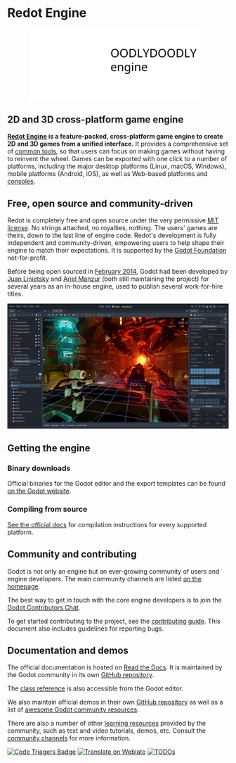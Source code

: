 # Redot Engine

<p align="center">
  <a href="https://godotengine.org">
    <img src="logo_outlined.svg" width="400" alt="Godot Engine logo">
  </a>
</p>

## 2D and 3D cross-platform game engine

**[Redot Engine](https://twitter.com/RedotEngine) is a feature-packed, cross-platform
game engine to create 2D and 3D games from a unified interface.** It provides a
comprehensive set of [common tools](https://godotengine.org/features), so that
users can focus on making games without having to reinvent the wheel. Games can
be exported with one click to a number of platforms, including the major desktop
platforms (Linux, macOS, Windows), mobile platforms (Android, iOS), as well as
Web-based platforms and [consoles](https://docs.godotengine.org/en/latest/tutorials/platform/consoles.html).

## Free, open source and community-driven

Redot is completely free and open source under the very permissive [MIT license](https://godotengine.org/license).
No strings attached, no royalties, nothing. The users' games are theirs, down
to the last line of engine code. Redot's development is fully independent and
community-driven, empowering users to help shape their engine to match their
expectations. It is supported by the [Godot Foundation](https://godot.foundation/)
not-for-profit.

Before being open sourced in [February 2014](https://github.com/godotengine/godot/commit/0b806ee0fc9097fa7bda7ac0109191c9c5e0a1ac),
Godot had been developed by [Juan Linietsky](https://github.com/reduz) and
[Ariel Manzur](https://github.com/punto-) (both still maintaining the project)
for several years as an in-house engine, used to publish several work-for-hire
titles.

![Screenshot of a 3D scene in the Godot Engine editor](https://raw.githubusercontent.com/godotengine/godot-design/master/screenshots/editor_tps_demo_1920x1080.jpg)

## Getting the engine

### Binary downloads

Official binaries for the Godot editor and the export templates can be found
[on the Godot website](https://godotengine.org/download).

### Compiling from source

[See the official docs](https://docs.godotengine.org/en/latest/contributing/development/compiling)
for compilation instructions for every supported platform.

## Community and contributing

Godot is not only an engine but an ever-growing community of users and engine
developers. The main community channels are listed [on the homepage](https://godotengine.org/community).

The best way to get in touch with the core engine developers is to join the
[Godot Contributors Chat](https://chat.godotengine.org).

To get started contributing to the project, see the [contributing guide](CONTRIBUTING.md).
This document also includes guidelines for reporting bugs.

## Documentation and demos

The official documentation is hosted on [Read the Docs](https://docs.godotengine.org).
It is maintained by the Godot community in its own [GitHub repository](https://github.com/godotengine/godot-docs).

The [class reference](https://docs.godotengine.org/en/latest/classes/)
is also accessible from the Godot editor.

We also maintain official demos in their own [GitHub repository](https://github.com/godotengine/godot-demo-projects)
as well as a list of [awesome Godot community resources](https://github.com/godotengine/awesome-godot).

There are also a number of other
[learning resources](https://docs.godotengine.org/en/latest/community/tutorials.html)
provided by the community, such as text and video tutorials, demos, etc.
Consult the [community channels](https://godotengine.org/community)
for more information.

[![Code Triagers Badge](https://www.codetriage.com/godotengine/godot/badges/users.svg)](https://www.codetriage.com/godotengine/godot)
[![Translate on Weblate](https://hosted.weblate.org/widgets/godot-engine/-/godot/svg-badge.svg)](https://hosted.weblate.org/engage/godot-engine/?utm_source=widget)
[![TODOs](https://badgen.net/https/api.tickgit.com/badgen/github.com/godotengine/godot)](https://www.tickgit.com/browse?repo=github.com/godotengine/godot)

